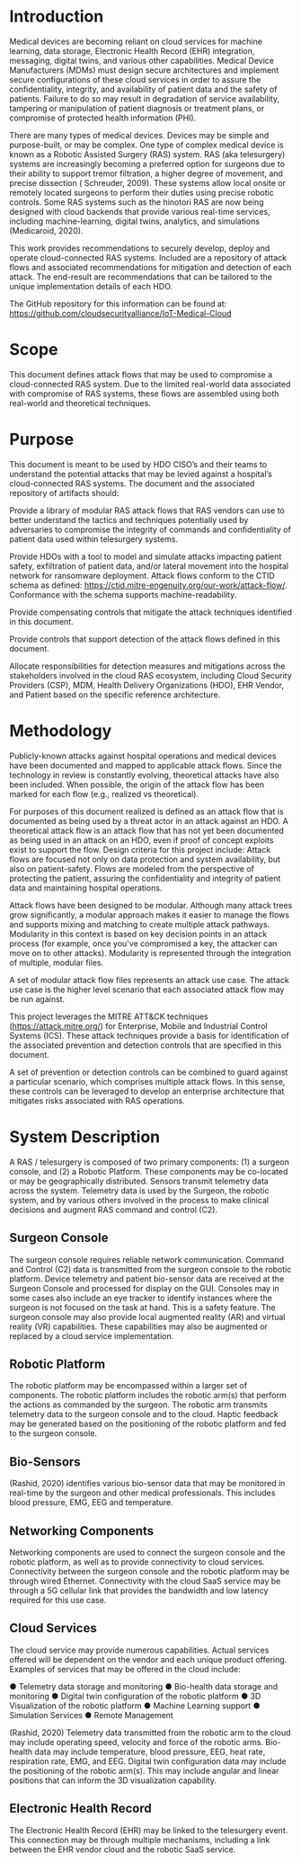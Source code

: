 <h1> Introduction </h1>
Medical devices are becoming reliant on cloud services for machine learning, data storage, Electronic Health Record (EHR) integration, messaging, digital twins, and various other capabilities. Medical Device Manufacturers (MDMs) must design secure architectures and implement secure configurations of these cloud services in order to assure the confidentiality, integrity, and availability of patient data and the safety of patients. Failure to do so may result in degradation of service availability, tampering or manipulation of patient diagnosis or treatment plans, or compromise of protected health information (PHI).

There are many types of medical devices. Devices may be simple and purpose-built, or may be complex. One type of complex medical device is known as a Robotic Assisted Surgery (RAS) system. RAS (aka telesurgery) systems are increasingly becoming a preferred option for surgeons due to their ability to support tremor filtration, a higher degree of movement, and precise dissection ( Schreuder, 2009).  These systems allow local onsite or remotely located surgeons to perform their duties using precise robotic controls. Some RAS systems such as the hinotori RAS  are now being designed with cloud backends that provide various real-time services, including machine-learning, digital twins, analytics, and simulations (Medicaroid, 2020). 

This work provides recommendations to securely develop, deploy and operate cloud-connected RAS systems. Included are a repository of attack flows and associated recommendations for mitigation and detection of each attack. The end-result are recommendations that can be tailored to the unique implementation details of each HDO. 


The GitHub repository for this information can be found at: https://github.com/cloudsecurityalliance/IoT-Medical-Cloud

<h1> Scope </h1>
This document defines attack flows that may be used to compromise a cloud-connected RAS system. Due to the limited real-world data associated with compromise of RAS systems, these flows are assembled using both real-world and theoretical techniques. 

<h1> Purpose </h1> 
This document is meant to be used by HDO CISO’s and their teams to understand the potential attacks that may be levied against a hospital’s cloud-connected RAS systems. The document and the associated repository of artifacts should: 

Provide a library of modular RAS attack flows that RAS vendors can use to better understand the tactics and techniques potentially used by adversaries to compromise the integrity of commands and confidentiality of patient data used within telesurgery systems. 

Provide HDOs with a tool to model and simulate attacks impacting patient safety, exfiltration of patient data, and/or lateral movement into the hospital network for ransomware deployment. Attack flows conform to the CTID schema as defined: https://ctid.mitre-engenuity.org/our-work/attack-flow/. Conformance with the schema supports machine-readability. 

Provide compensating controls that mitigate the attack techniques identified in this document.

Provide controls that support detection of the attack flows defined in this document. 

Allocate responsibilities for detection measures and mitigations across the stakeholders involved in the cloud RAS ecosystem, including Cloud Security Providers (CSP), MDM, Health Delivery Organizations (HDO), EHR Vendor, and Patient based on the specific reference architecture.


<h1> Methodology </h1>
Publicly-known attacks against hospital operations and medical devices have been documented and mapped to applicable attack flows. Since the technology in review is constantly evolving, theoretical attacks have also been included. When possible, the origin of the attack flow has been marked for each flow (e.g., realized vs theoretical). 

For purposes of this document realized is defined as an attack flow that is documented as being used by a threat actor in an attack against an HDO.  A theoretical attack flow is an attack flow that has not yet been documented as being used in an attack on an HDO, even if proof of concept exploits exist to support the flow. Design criteria for this project include:
Attack flows are focused not only on data protection and system availability, but also on patient-safety. Flows are modeled from the perspective of protecting the patient, assuring the confidentiality and integrity of patient data and maintaining hospital operations. 
 
Attack flows have been designed to be modular. Although many attack trees grow significantly, a modular approach makes it easier to manage the flows and supports mixing and matching to create multiple attack pathways. Modularity in this context is based on key decision points in an attack process (for example, once you've compromised a key, the attacker can move on to other attacks). Modularity is represented through the integration of multiple, modular files.

A set of modular attack flow files represents an attack use case. The attack use case is the higher level scenario that each associated attack flow may be run against. 
 
This project leverages the MITRE ATT&CK techniques (https://attack.mitre.org/) for Enterprise, Mobile and Industrial Control Systems (ICS). These attack techniques provide a basis for identification of the associated prevention and detection controls that are specified in this document. 
 
A set of prevention or detection controls can be combined to guard against a particular scenario, which comprises multiple attack flows. In this sense, these controls can be leveraged to develop an enterprise architecture that mitigates risks associated with RAS operations. 

<h1> System Description </h1>
A RAS / telesurgery is composed of two primary components: (1) a surgeon console, and (2) a Robotic Platform. These components may be co-located or may be geographically distributed. Sensors transmit telemetry data across the system. Telemetry data is used by the Surgeon, the robotic system, and by various others involved in the process to make clinical decisions and augment RAS command and control (C2). 

<h2> Surgeon Console </h2> 
The surgeon console requires reliable network communication. Command and Control (C2) data is transmitted from the surgeon console to the robotic platform. Device telemetry and patient bio-sensor data are received at the Surgeon Console and processed for display on the GUI. Consoles may in some cases also include an eye tracker to identify instances where the surgeon is not focused on the task at hand. This is a safety feature.  The surgeon console may also provide local augmented reality (AR) and virtual reality (VR) capabilities. These capabilities may also be augmented or replaced by a cloud service implementation. 

<h2> Robotic Platform </h2> 
The robotic platform may be encompassed within a larger set of components. The robotic platform includes the robotic arm(s) that perform the actions as commanded by the surgeon. The robotic arm transmits telemetry data to the surgeon console and to the cloud. Haptic feedback may be generated based on the positioning of the robotic platform and fed to the surgeon console. 

<h2> Bio-Sensors </h2> 
(Rashid, 2020) identifies various bio-sensor data that may be monitored in real-time by the surgeon and other medical professionals. This includes blood pressure, EMG, EEG and temperature.

<h2> Networking Components </h2> 
Networking components are used to connect the surgeon console and the robotic platform, as well as to provide connectivity to cloud services. Connectivity between the surgeon console and the robotic platform may be through wired Ethernet. Connectivity with the cloud SaaS service may be through a 5G cellular link that provides the bandwidth and low latency required for this use case.

<h2> Cloud Services </h2> 
The cloud service may provide numerous capabilities. Actual services offered will be dependent on the vendor and each unique product offering. Examples of services that may be offered in the cloud include:

●        Telemetry data storage and monitoring
●        Bio-health data storage and monitoring
●        Digital twin configuration of the robotic platform
●        3D Visualization of the robotic platform
●        Machine Learning support
●        Simulation Services
●        Remote Management

(Rashid, 2020) Telemetry data transmitted from the robotic arm to the cloud may include operating speed, velocity and force of the robotic arms. Bio-health data may include temperature, blood pressure, EEG, heat rate, respiration rate, EMG, and EEG. Digital twin configuration data may include the positioning of the robotic arm(s). This may include angular and linear positions that can inform the 3D visualization capability.

<h2> Electronic Health Record </h2> 
The Electronic Health Record (EHR) may be linked to the telesurgery event. This connection may be through multiple mechanisms, including a link between the EHR vendor cloud and the robotic SaaS service. 

